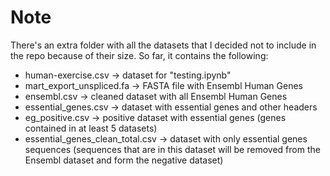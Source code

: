 # Note

There's an extra folder with all the datasets that I decided not to include in the repo because of their size. So far, it contains the following:

* human-exercise.csv -> dataset for "testing.ipynb"
* mart_export_unspliced.fa -> FASTA file with Ensembl Human Genes
* ensembl.csv -> cleaned dataset with all Ensembl Human Genes
* essential_genes.csv -> dataset with essential genes and other headers
* eg_positive.csv -> positive dataset with essential genes (genes contained in at least 5 datasets)
* essential_genes_clean_total.csv -> dataset with only essential genes sequences (sequences that are in this dataset will be removed from the Ensembl dataset and form the negative dataset)
